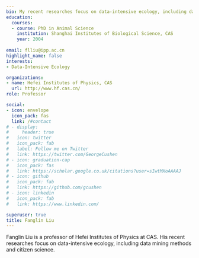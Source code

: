 ```yaml
---
bio: My recent researches focus on data-intensive ecology, including data mining methods and citizen science.
education:
  courses:
  - course: PhD in Animal Science
    institution: Shanghai Institutes of Biological Science, CAS 
    year: 2004
  
email: flliu@ipp.ac.cn
highlight_name: false
interests:
- Data-Intensive Ecology

organizations:
- name: Hefei Institutes of Physics, CAS
  url: http://www.hf.cas.cn/
role: Professor

social:
- icon: envelope
  icon_pack: fas
  link: /#contact
# - display:
#     header: true
#   icon: twitter
#   icon_pack: fab
#   label: Follow me on Twitter
#   link: https://twitter.com/GeorgeCushen
# - icon: graduation-cap
#   icon_pack: fas
#   link: https://scholar.google.co.uk/citations?user=sIwtMXoAAAAJ
# - icon: github
#   icon_pack: fab
#   link: https://github.com/gcushen
# - icon: linkedin
#   icon_pack: fab
#   link: https://www.linkedin.com/

superuser: true
title: Fanglin Liu
---
```


Fanglin Liu is a professor of Hefei Institutes of Physics at CAS. His recent researches focus on data-intensive ecology, including data mining methods and citizen science. 


